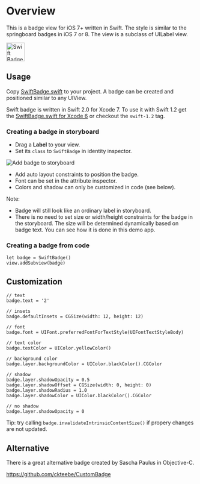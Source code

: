 # Overview

This is a badge view for iOS 7+ written in Swift. The style is similar to the springboard badges in iOS 7 or 8.
The view is a subclass of UILabel view.

<img src='https://raw.githubusercontent.com/marketplacer/swift-badge/master/graphics/swift-badge.png' height='49' alt='Swift Badge'>

## Usage

Copy [SwiftBadge.swift](https://github.com/marketplacer/swift-badge/blob/master/swift-badge/SwiftBadge.swift) to your project. A badge can be created and positioned similar to any UIView.

Swift badge is written in Swift 2.0 for Xcode 7. To use it with Swift 1.2 get the [SwiftBadge.swift for Xcode 6](https://github.com/marketplacer/swift-badge/blob/swift-1.2/swift-badge/SwiftBadge.swift) or checkout the `swift-1.2` tag.




### Creating a badge in storyboard

* Drag a **Label** to your view.
* Set its `class` to `SwiftBadge` in identity inspector.

<img src='https://raw.githubusercontent.com/marketplacer/swift-badge/master/graphics/swift-badge-class.png' alt='Add badge to storyboard'>

* Add auto layout constraints to position the badge.
* Font can be set in the attribute inspector.
* Colors and shadow can only be customized in code (see below).

Note:

* Badge will still look like an ordinary label in storyboard.
* There is no need to set size or width/height constraints for the badge in the storyboard. The size will be determined dynamically based on badge text. You can see how it is done in this demo app.

### Creating a badge from code

```
let badge = SwiftBadge()
view.addSubview(badge)
```

## Customization

```
// text
badge.text = '2'

// insets
badge.defaultInsets = CGSize(width: 12, height: 12)

// font
badge.font = UIFont.preferredFontForTextStyle(UIFontTextStyleBody)

// text color
badge.textColor = UIColor.yellowColor()

// background color
badge.layer.backgroundColor = UIColor.blackColor().CGColor

// shadow
badge.layer.shadowOpacity = 0.5
badge.layer.shadowOffset = CGSize(width: 0, height: 0)
badge.layer.shadowRadius = 1.0
badge.layer.shadowColor = UIColor.blackColor().CGColor

// no shadow
badge.layer.shadowOpacity = 0
```

Tip: try calling `badge.invalidateIntrinsicContentSize()` if propery changes are not updated.

## Alternative

There is a great alternative badge created by Sascha Paulus in Objective-C.

https://github.com/ckteebe/CustomBadge

